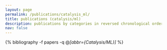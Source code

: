 ```yaml
---
layout: page
permalink: /publications/catalysis_ml/
title: publications (catalysis/ml)
description: publications by categories in reversed chronological order. generated by jekyll-scholar.
nav: false
---
```

<!-- _pages/publications.md -->
<div class="publications">

  {% bibliography -f papers -q @*[abbr={Catalysis/ML}]* %}

</div>
